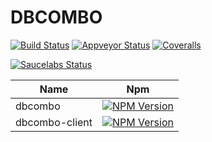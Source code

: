 # DBCOMBO

[![Build Status][travis-image]][travis-url]
[![Appveyor Status][appveyor-image]][appveyor-url]
[![Coveralls][coveralls-image]][coveralls-url]

[![Saucelabs Status][saucelabs-image]][saucelabs-url]


| Name            | Npm                       |
|-----------------|---------------------------|
| dbcombo         | [![NPM Version](https://img.shields.io/npm/v/dbcombo.svg)](https://www.npmjs.org/package/dbcombo)  |
| dbcombo-client  | [![NPM Version](https://img.shields.io/npm/v/dbcombo-client.svg)](https://www.npmjs.org/package/dbcombo-client)  |

[travis-image]: https://img.shields.io/travis/Bacra/dbcombo/master.svg?label=linux
[travis-url]: https://travis-ci.org/Bacra/dbcombo
[appveyor-image]: https://img.shields.io/appveyor/ci/Bacra/dbcombo/master.svg?label=windows
[appveyor-url]: https://ci.appveyor.com/project/Bacra/dbcombo
[coveralls-image]: https://img.shields.io/coveralls/Bacra/dbcombo.svg
[coveralls-url]: https://coveralls.io/github/Bacra/dbcombo
[saucelabs-url]: https://saucelabs.com/u/Bacra
[saucelabs-image]: https://saucelabs.com/browser-matrix/Bacra.svg
